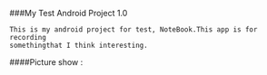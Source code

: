 ###My Test Android Project 1.0

    This is my android project for test, NoteBook.This app is for recording 
    somethingthat I think interesting.

####Picture show :



